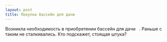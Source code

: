 ```yaml
---
layout: post 
title: Покупка бассейн для дачи ‌ ‌ 
--- 
```

Возникла необходимость в приобретении бассейн для дачи ‌ ‌ . Раньше с таким не сталкивались. Кто подскажет, стоящая штука?